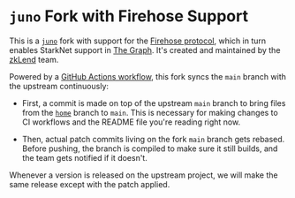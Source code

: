 # `juno` Fork with Firehose Support

This is a [`juno`](https://github.com/NethermindEth/juno) fork with support for the [Firehose protocol](https://firehose.streamingfast.io/), which in turn enables StarkNet support in [The Graph](https://thegraph.com/). It's created and maintained by the [zkLend](https://zklend.com/) team.

Powered by a [GitHub Actions workflow](https://github.com/starknet-graph/juno/actions/workflows/sync.yml), this fork syncs the `main` branch with the upstream continuously:

- First, a commit is made on top of the upstream `main` branch to bring files from the [`home`](https://github.com/starknet-graph/juno/tree/home) branch to `main`. This is necessary for making changes to CI workflows and the README file you're reading right now.

- Then, actual patch commits living on the fork `main` branch gets rebased. Before pushing, the branch is compiled to make sure it still builds, and the team gets notified if it doesn't.

Whenever a version is released on the upstream project, we will make the same release except with the patch applied.
